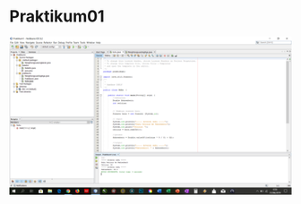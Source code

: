 # Praktikum01
![Alt Text](https://github.com/bayuswara/Praktikum01/blob/master/Screenshot%20(16).png)
